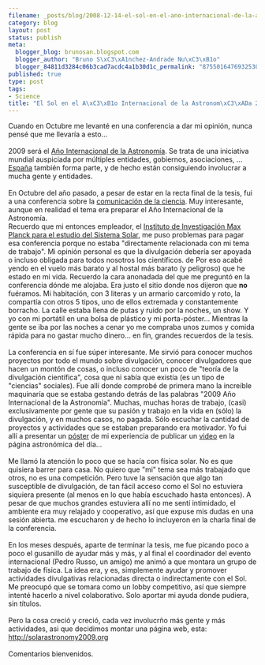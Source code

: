 ```yaml
--- 
filename: _posts/blog/2008-12-14-el-sol-en-el-ano-internacional-de-la-astronomia-2009.md
category: blog
layout: post
status: publish
meta: 
  blogger_blog: brunosan.blogspot.com
  blogger_author: "Bruno S\xC3\xA1nchez-Andrade Nu\xC3\xB1o"
  blogger_84811d3284c06b3cad7acdc4a1b30d1c_permalink: "8755016476932530128"
published: true
type: post
tags: 
- Science
title: "El Sol en el A\xC3\xB1o Internacional de la Astronom\xC3\xADa 2009"
---
```

Cuando en Octubre me levanté en una conferencia a dar mi opinión, nunca pensé que me llevaría a esto...<br /><br />2009 será el <a href="http://www.astronomy2009.org/">Año Internacional de la Astronomía</a>. Se trata de una iniciativa mundial auspiciada por múltiples entidades, gobiernos, asociaciones, ... <a href="http://www.iaa.es/IYA09/">España</a> también forma parte, y de hecho están consiguiendo involucrar a mucha gente y entidades.<br /><br />En Octubre del año pasado, a pesar de estar en la recta final de la tesis, fui a una conferencia sobre la <a href="http://www.communicatingastronomy.org/cap2007/">comunicación de la ciencia</a>. Muy interesante, aunque en realidad el tema era preparar el Año Internacional de la Astronomía. <br />Recuerdo que mi entonces empleador, el <a href="http://www.solar-system-school.de/">Instituto de Investigación Max Planck para el estudio del Sistema Solar</a>, me puso problemas para pagar esa conferencia porque no estaba "directamente relacionada con mi tema de trabajo". Mi opinión personal es que la divulgación debería ser apoyada o incluso obligada para todos nosotros los científicos. de  Por eso acabé yendo en el vuelo más barato y al hostal más barato (y peligroso) que he estado en mi vida. Recuerdo la cara anonadada del que me preguntó en la conferencia dónde me alojaba. Era justo el sitio donde nos dijeron que <span style="font-weight:bold;">no</span> fuéramos. Mi habitación, con 3 literas y un armario carcomido y roto, la compartía con otros 5 tipos, uno de ellos extremada y constantemente borracho. La calle estaba llena de putas y ruido por la noches, un show. Y yo con mi portátil en una bolsa de plástico y mi porta-póster... Mientras la gente se iba por las noches a cenar yo me compraba unos zumos y comida rápida para no gastar mucho dinero... en fin, grandes recuerdos de la tesis.<br /><br />La conferencia en sí fue súper interesante. Me sirvió para conocer muchos proyectos por todo el mundo sobre divulgación, conocer divulgadores que hacen un montón de cosas, o incluso conocer un poco de "teoría de la divulgación científica", cosa que ni sabía que existía (es un tipo de "ciencias" sociales). Fue allí donde comprobé de primera mano la increíble maquinaría que se estaba gestando detrás de las palabras "2009 Año Internacional de la Astronomía". Muchas, muchas horas de trabajo, (casi) exclusivamente por gente que su pasión y trabajo en la vida en (sólo) la divulgación, y en muchos casos, no pagada. Sólo escuchar la cantidad  de proyectos y actividades que se estaban preparando era motivador. Yo fui allí a presentar un <a href="http://adsabs.harvard.edu/abs/2008ca07.conf..520S">póster</a> de mi experiencia de publicar un <a href="http://apod.nasa.gov/apod/ap070522.html">video</a> en la página astronómica del día...<br /><br />Me llamó la atención lo poco que se hacía con física solar. No es que quisiera barrer para casa. No quiero que "mi" tema sea más trabajado que otros, no es una competición. Pero tuve la sensación que algo tan susceptible de divulgación, de tan fácil acceso como el Sol no estuviera siquiera presente (al menos en lo que había escuchado hasta entonces). A pesar de que muchos grandes estuviera allí no me sentí intimidado, el ambiente era muy relajado y cooperativo, así que expuse mis dudas en una sesión abierta. me escucharon y de hecho lo incluyeron en la charla final de la conferencia.<br /><br />En los meses después, aparte de terminar la tesis, me fue picando poco a poco el gusanillo de ayudar más y más, y al final el coordinador del evento internacional (Pedro Russo, un amigo) me animó a que montara un grupo de trabajo de física. La idea era, y es, simplemente ayudar y promover actividades divulgativas relacionadas directa o indirectamente con el Sol. Me preocupó que se tomara como un lobby competitivo, así que siempre intenté hacerlo a nivel colaborativo. Solo aportar mi ayuda donde pudiera, sin títulos.<br /><br />Pero la cosa creció y creció, cada vez involucrño más gente y más actividades, asi que decidimos montar una página web, esta:<br /><a href="http://solarastronomy2009.org">http://solarastronomy2009.org</a><br /><br />Comentarios bienvenidos.
